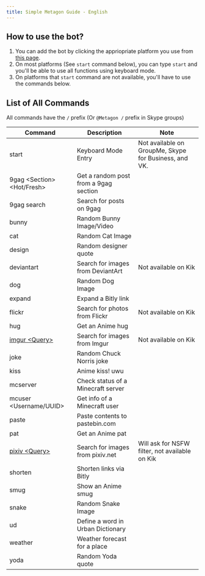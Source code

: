 ```yaml
---
title: Simple Metagon Guide - English
---
```


## How to use the bot?

1. You can add the bot by clicking the appriopriate platform you use from [this page](../).
2. On most platforms (See `start` command below), you can type `start` and you'll be able to use all functions using keyboard mode.
3. On platforms that `start` command are not available, you'll have to use the commands below.

## List of All Commands
All commands have the `/` prefix (Or `@Metagon /` prefix in Skype groups)

| Command | Description | Note |
| --- | --- | --- |
| start | Keyboard Mode Entry | Not available on GroupMe, Skype for Business, and VK. |
| 9gag \<Section\> <Hot/Fresh> | Get a random post from a 9gag section | |
| 9gag search <Query> | Search for posts on 9gag | |
| bunny | Random Bunny Image/Video | |
| cat | Random Cat Image | |
| design | Random designer quote | |
| deviantart <Query> | Search for images from DeviantArt | Not available on Kik |
| dog | Random Dog Image | |
| expand | Expand a Bitly link | |
| flickr | Search for photos from Flickr | Not available on Kik |
| hug | Get an Anime hug | |
| [imgur \<Query\>](../images#imgur) | Search for images from Imgur | Not available on Kik |
| joke | Random Chuck Norris joke | |
| kiss | Anime kiss! uwu | |
| mcserver <Address> | Check status of a Minecraft server | |
| mcuser <Username/UUID> | Get info of a Minecraft user | |
| paste <Content> | Paste contents to pastebin.com | |
| pat | Get an Anime pat | |
| [pixiv \<Query\>](../images#pixiv) | Search for images from pixiv.net | Will ask for NSFW filter, not available on Kik |
| shorten <Link> | Shorten links via Bitly | |
| smug | Show an Anime smug | |
| snake | Random Snake Image | |
| ud <Word> | Define a word in Urban Dictionary | |
| weather <Place> | Weather forecast for a place | |
| yoda | Random Yoda quote | |
